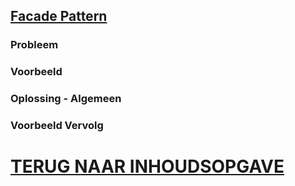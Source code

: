 ## [Facade Pattern](https://www.youtube.com/watch?v=K4FkHVO5iac&list=PLrhzvIcii6GNjpARdnO4ueTUAVR9eMBpc&index=9)

### Probleem

### Voorbeeld

### Oplossing - Algemeen

### Voorbeeld Vervolg

# [TERUG NAAR INHOUDSOPGAVE](../README.md)
